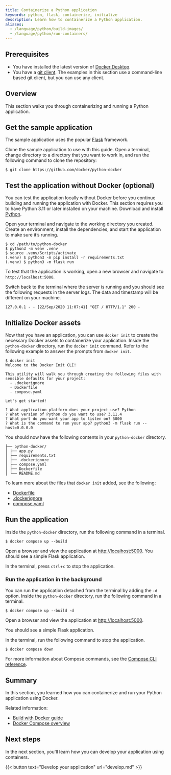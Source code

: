 ```yaml
---
title: Containerize a Python application
keywords: python, flask, containerize, initialize
description: Learn how to containerize a Python application.
aliases:
  - /language/python/build-images/
  - /language/python/run-containers/
---
```


## Prerequisites

* You have installed the latest version of [Docker Desktop](../../get-docker.md).
* You have a [git client](https://git-scm.com/downloads). The examples in this section use a command-line based git client, but you can use any client.

## Overview

This section walks you through containerizing and running a Python application.

## Get the sample application

The sample application uses the popular [Flask](https://flask.palletsprojects.com/) framework.

Clone the sample application to use with this guide. Open a terminal, change directory to a directory that you want to work in, and run the following command to clone the repository:

```console
$ git clone https://github.com/docker/python-docker
```

## Test the application without Docker (optional)

You can test the application locally without Docker before you continue building and running the application with Docker. This section requires you to have Python 3.11 or later installed on your machine. Download and install [Python](https://www.python.org/downloads/).

Open your terminal and navigate to the working directory you created. Create an environment, install the dependencies, and start the application to make sure it’s running.

```console
$ cd /path/to/python-docker
$ python3 -m venv .venv
$ source .venv/Scripts/activate
(.venv) $ python3 -m pip install -r requirements.txt
(.venv) $ python3 -m flask run
```

To test that the application is working, open a new browser and navigate to `http://localhost:5000`.

Switch back to the terminal where the server is running and you should see the following requests in the server logs. The data and timestamp will be different on your machine.

```shell
127.0.0.1 - - [22/Sep/2020 11:07:41] "GET / HTTP/1.1" 200 -
```

## Initialize Docker assets

Now that you have an application, you can use `docker init` to create the necessary Docker assets to containerize your application. Inside the `python-docker` directory, run the `docker init` command. Refer to the following example to answer the prompts from `docker init`.

```console
$ docker init
Welcome to the Docker Init CLI!

This utility will walk you through creating the following files with sensible defaults for your project:
  - .dockerignore
  - Dockerfile
  - compose.yaml

Let's get started!

? What application platform does your project use? Python
? What version of Python do you want to use? 3.11.4
? What port do you want your app to listen on? 5000
? What is the command to run your app? python3 -m flask run --host=0.0.0.0
```

You should now have the following contents in your `python-docker`
directory.

```text
├── python-docker/
│ ├── app.py
│ ├── requirements.txt
│ ├── .dockerignore
│ ├── compose.yaml
│ ├── Dockerfile
│ └── README.md
```

To learn more about the files that `docker init` added, see the following:
 - [Dockerfile](../../engine/reference/builder.md)
 - [.dockerignore](../../engine/reference/builder.md#dockerignore-file)
 - [compose.yaml](../../compose/compose-file/_index.md)

## Run the application

Inside the `python-docker` directory, run the following command in a
terminal.

```console
$ docker compose up --build
```

Open a browser and view the application at [http://localhost:5000](http://localhost:5000). You should see a simple Flask application.

In the terminal, press `ctrl`+`c` to stop the application.

### Run the application in the background

You can run the application detached from the terminal by adding the `-d`
option. Inside the `python-docker` directory, run the following command
in a terminal.

```console
$ docker compose up --build -d
```

Open a browser and view the application at [http://localhost:5000](http://localhost:5000).

You should see a simple Flask application.

In the terminal, run the following command to stop the application.

```console
$ docker compose down
```

For more information about Compose commands, see the [Compose CLI
reference](../../compose/reference/_index.md).

## Summary

In this section, you learned how you can containerize and run your Python
application using Docker.

Related information:
 - [Build with Docker guide](../../build/guide/index.md)
 - [Docker Compose overview](../../compose/_index.md)

## Next steps

In the next section, you'll learn how you can develop your application using
containers.

{{< button text="Develop your application" url="develop.md" >}}
